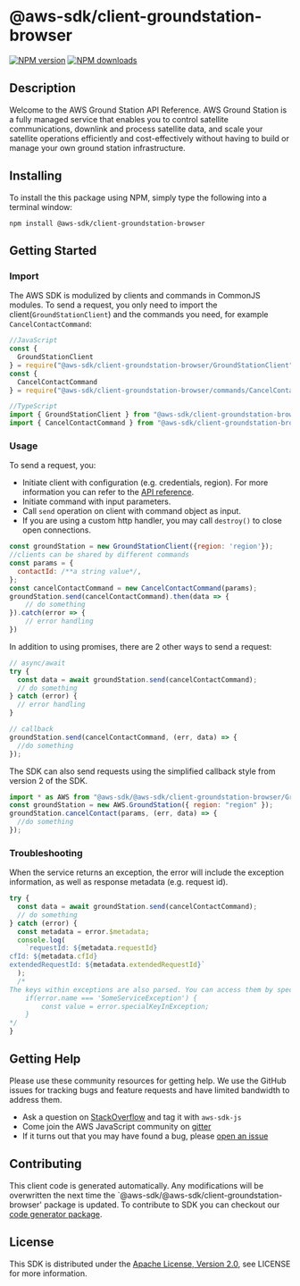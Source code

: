 # @aws-sdk/client-groundstation-browser

[![NPM version](https://img.shields.io/npm/v/@aws-sdk/client-groundstation-browser/preview.svg)](https://www.npmjs.com/package/@aws-sdk/client-groundstation-browser)
[![NPM downloads](https://img.shields.io/npm/dm/@aws-sdk/client-groundstation-browser.svg)](https://www.npmjs.com/package/@aws-sdk/client-groundstation-browser)

## Description

<p>Welcome to the AWS Ground Station API Reference. AWS Ground Station is a fully managed service that
      enables you to control satellite communications, downlink and process satellite data, and
      scale your satellite operations efficiently and cost-effectively without having
      to build or manage your own ground station infrastructure.</p>

## Installing

To install the this package using NPM, simply type the following into a terminal window:

```
npm install @aws-sdk/client-groundstation-browser
```

## Getting Started

### Import

The AWS SDK is modulized by clients and commands in CommonJS modules. To send a request, you only need to import the client(`GroundStationClient`) and the commands you need, for example `CancelContactCommand`:

```javascript
//JavaScript
const {
  GroundStationClient
} = require("@aws-sdk/client-groundstation-browser/GroundStationClient");
const {
  CancelContactCommand
} = require("@aws-sdk/client-groundstation-browser/commands/CancelContactCommand");
```

```javascript
//TypeScript
import { GroundStationClient } from "@aws-sdk/client-groundstation-browser/GroundStationClient";
import { CancelContactCommand } from "@aws-sdk/client-groundstation-browser/commands/CancelContactCommand";
```

### Usage

To send a request, you:

- Initiate client with configuration (e.g. credentials, region). For more information you can refer to the [API reference][].
- Initiate command with input parameters.
- Call `send` operation on client with command object as input.
- If you are using a custom http handler, you may call `destroy()` to close open connections.

```javascript
const groundStation = new GroundStationClient({region: 'region'});
//clients can be shared by different commands
const params = {
  contactId: /**a string value*/,
};
const cancelContactCommand = new CancelContactCommand(params);
groundStation.send(cancelContactCommand).then(data => {
    // do something
}).catch(error => {
    // error handling
})
```

In addition to using promises, there are 2 other ways to send a request:

```javascript
// async/await
try {
  const data = await groundStation.send(cancelContactCommand);
  // do something
} catch (error) {
  // error handling
}
```

```javascript
// callback
groundStation.send(cancelContactCommand, (err, data) => {
  //do something
});
```

The SDK can also send requests using the simplified callback style from version 2 of the SDK.

```javascript
import * as AWS from "@aws-sdk/@aws-sdk/client-groundstation-browser/GroundStation";
const groundStation = new AWS.GroundStation({ region: "region" });
groundStation.cancelContact(params, (err, data) => {
  //do something
});
```

### Troubleshooting

When the service returns an exception, the error will include the exception information, as well as response metadata (e.g. request id).

```javascript
try {
  const data = await groundStation.send(cancelContactCommand);
  // do something
} catch (error) {
  const metadata = error.$metadata;
  console.log(
    `requestId: ${metadata.requestId}
cfId: ${metadata.cfId}
extendedRequestId: ${metadata.extendedRequestId}`
  );
  /*
The keys within exceptions are also parsed. You can access them by specifying exception names:
    if(error.name === 'SomeServiceException') {
        const value = error.specialKeyInException;
    }
*/
}
```

## Getting Help

Please use these community resources for getting help. We use the GitHub issues for tracking bugs and feature requests and have limited bandwidth to address them.

- Ask a question on [StackOverflow](https://stackoverflow.com/questions/tagged/aws-sdk-js) and tag it with `aws-sdk-js`
- Come join the AWS JavaScript community on [gitter](https://gitter.im/aws/aws-sdk-js-v3)
- If it turns out that you may have found a bug, please [open an issue](https://github.com/aws/aws-sdk-js-v3/issues)

## Contributing

This client code is generated automatically. Any modifications will be overwritten the next time the `@aws-sdk/@aws-sdk/client-groundstation-browser' package is updated. To contribute to SDK you can checkout our [code generator package][].

## License

This SDK is distributed under the
[Apache License, Version 2.0](http://www.apache.org/licenses/LICENSE-2.0),
see LICENSE for more information.

[code generator package]: https://github.com/aws/aws-sdk-js-v3/tree/master/packages/service-types-generator
[api reference]: https://docs.aws.amazon.com/AWSJavaScriptSDK/latest/
